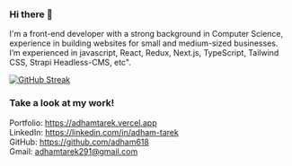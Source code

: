 
### Hi there 👋
I'm a front-end developer with a strong background in Computer Science,<br/>
experience in building websites for small and medium-sized businesses.<br/>
I’m experienced in javascript, React, Redux, Next.js, TypeScript, Tailwind CSS,  Strapi Headless-CMS, etc".


[![GitHub Streak](http://github-readme-streak-stats.herokuapp.com?user=adham618&theme=holi-theme&date_format=M%20j%5B%2C%20Y%5D)](https://git.io/streak-stats)

### Take a look at my work!

Portfolio: https://adhamtarek.vercel.app<br>
LinkedIn: https://linkedin.com/in/adham-tarek<br>
GitHub: https://github.com/adham618<br>
Gmail: adhamtarek291@gmail.com<br>
